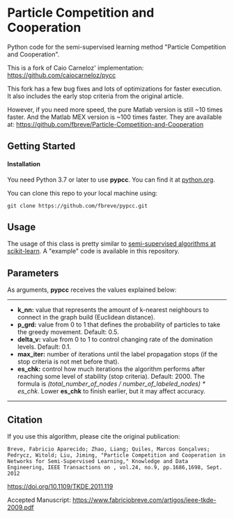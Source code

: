 # Particle Competition and Cooperation
Python code for the semi-supervised learning method "Particle Competition and Cooperation". 

This is a fork of Caio Carneloz' implementation:
https://github.com/caiocarneloz/pycc

This fork has a few bug fixes and lots of optimizations for faster execution. It also includes the early stop criteria from the original article.

However, if you need more speed, the pure Matlab version is still ~10 times faster. And the Matlab MEX version is ~100 times faster. They are available at:
https://github.com/fbreve/Particle-Competition-and-Cooperation

## Getting Started
#### Installation
You need Python 3.7 or later to use **pypcc**. You can find it at [python.org](https://www.python.org/).

You can clone this repo to your local machine using:
```
git clone https://github.com/fbreve/pypcc.git
```

## Usage
The usage of this class is pretty similar to [semi-supervised algorithms at scikit-learn](https://scikit-learn.org/stable/modules/label_propagation.html). A "example" code is available in this repository.

## Parameters
As arguments, **pypcc** receives the values explained below:

---
- **k_nn:** value that represents the amount of k-nearest neighbours to connect in the graph build (Euclidean distance).
- **p_grd:** value from 0 to 1 that defines the probability of particles to take the greedy movement. Default: 0.5.
- **delta_v:** value from 0 to 1 to control changing rate of the domination levels. Default: 0.1.
- **max_iter:** number of iterations until the label propagation stops (if the stop criteria is not met before that).
- **es_chk:** control how much iterations the algorithm performs after reaching some level of stability (stop criteria). Default: 2000. The formula is *(total_number_of_nodes / number_of_labeled_nodes) * es_chk*. Lower **es_chk** to finish earlier, but it may affect accuracy.
---

## Citation
If you use this algorithm, please cite the original publication:

`Breve, Fabricio Aparecido; Zhao, Liang; Quiles, Marcos Gonçalves; Pedrycz, Witold; Liu, Jiming, "Particle Competition and Cooperation in Networks for Semi-Supervised Learning," Knowledge and Data Engineering, IEEE Transactions on , vol.24, no.9, pp.1686,1698, Sept. 2012`

https://doi.org/10.1109/TKDE.2011.119

Accepted Manuscript: https://www.fabriciobreve.com/artigos/ieee-tkde-2009.pdf
